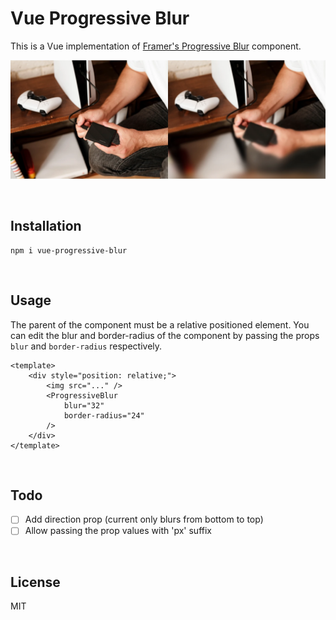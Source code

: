 # Vue Progressive Blur

This is a Vue implementation of [Framer's Progressive Blur](https://blur-gradient.learnframer.site/) component.

![Vue Progressive Blur](example.webp)

<br />

## Installation
```shell
npm i vue-progressive-blur
```

<br />

## Usage

The parent of the component must be a relative positioned element. You can edit the blur and border-radius of the component by passing the props `blur` and `border-radius` respectively.

```vue
<template>
    <div style="position: relative;">
        <img src="..." />
        <ProgressiveBlur 
            blur="32"
            border-radius="24"
        />
    </div>
</template>
```

<br />

## Todo

- [ ] Add direction prop (current only blurs from bottom to top)
- [ ] Allow passing the prop values with 'px' suffix

<br />

## License

MIT